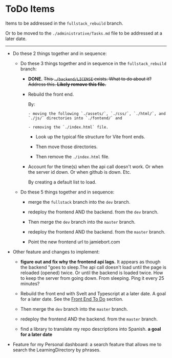 # ToDo Items

Items to be addressed in the `fullstack_rebuild` branch.

Or to be moved to the `./administrative/Tasks.md` file to be addressed at a later date.

---

- Do these 2 things together and in sequence:

  - Do these 3 things together and in sequence in the `fullstack_rebuild` branch:

    - **DONE.** ~~This `./backend/LICENSE` exists. What to do about it? Address this. **Likely remove this file.**~~

    - Rebuild the front end.

      By:

          - moving the following `./assets/`, `./css/`, `./html/`, and `./js/` directories into `./fontend/` and

          - removing the `./index.html` file.

      - Look up the typical file structure for Vite front ends.

      - Then move those directories.

      - Then remove the `./index.html` file.

    - Account for the time(s) when the api call doesn't work. Or when the server id down. Or when github is down. Etc.

      By creating a default list to load.

  - Do these 5 things together and in sequence:

    - merge the `fullstack` branch into the `dev` branch.

    - redeploy the frontend AND the backend. from the `dev` branch.

    - Then merge the `dev` branch into the `master` branch.

    - redeploy the frontend AND the backend. from the `master` branch.

    - Point the new frontend url to jamiebort.com

- Other feature and changes to implement:

  - **figure out and fix why the frontend api lags.** It appears as though the backend "goes to sleep.The api call doesn't load until the page is reloaded (opened) twice. Or until the backend is loaded twice. How to keep the server from going down. From sleeping. Ping it every 25 minutes?

  - Rebuild the front end with Svelt and Typescript at a later date. A goal for a later date. See the [Front End To Do](https://github.com/JamieBort/jamiebort.github.io/blob/fullstack/administrative/Tasks.md#front-end-to-do) section.

  - Then merge the `dev` branch into the `master` branch.

  - redeploy the frontend AND the backend. from the `master` branch.

  - find a library to translate my repo descriptions into Spanish. **a goal for a later date**

- Feature for my Personal dashboard: a search feature that allows me to search the LearningDirectory by phrases.
